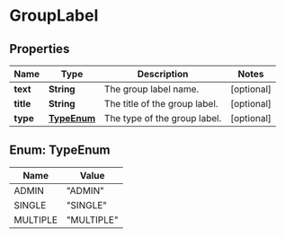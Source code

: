 # GroupLabel

## Properties
Name | Type | Description | Notes
------------ | ------------- | ------------- | -------------
**text** | **String** | The group label name. |  [optional]
**title** | **String** | The title of the group label. |  [optional]
**type** | [**TypeEnum**](#TypeEnum) | The type of the group label. |  [optional]

<a name="TypeEnum"></a>
## Enum: TypeEnum
Name | Value
---- | -----
ADMIN | &quot;ADMIN&quot;
SINGLE | &quot;SINGLE&quot;
MULTIPLE | &quot;MULTIPLE&quot;

